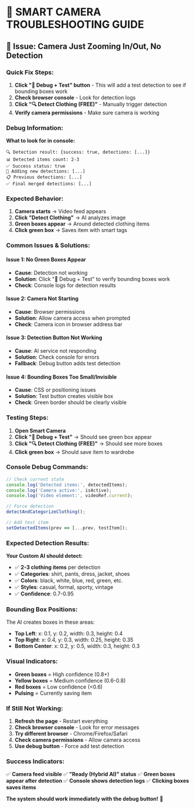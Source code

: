 # 🔧 **SMART CAMERA TROUBLESHOOTING GUIDE**

## 🐛 **Issue: Camera Just Zooming In/Out, No Detection**

### **Quick Fix Steps:**

1. **Click "🐛 Debug + Test" button** - This will add a test detection to see if bounding boxes work
2. **Check browser console** - Look for detection logs
3. **Click "🔍 Detect Clothing (FREE)"** - Manually trigger detection
4. **Verify camera permissions** - Make sure camera is working

### **Debug Information:**

**What to look for in console:**
```
🔍 Detection result: {success: true, detections: [...]}
📊 Detected items count: 2-3
✅ Success status: true
🔄 Adding new detections: [...]
📋 Previous detections: [...]
✅ Final merged detections: [...]
```

### **Expected Behavior:**

1. **Camera starts** → Video feed appears
2. **Click "Detect Clothing"** → AI analyzes image
3. **Green boxes appear** → Around detected clothing items
4. **Click green box** → Saves item with smart tags

### **Common Issues & Solutions:**

#### **Issue 1: No Green Boxes Appear**
- **Cause**: Detection not working
- **Solution**: Click "🐛 Debug + Test" to verify bounding boxes work
- **Check**: Console logs for detection results

#### **Issue 2: Camera Not Starting**
- **Cause**: Browser permissions
- **Solution**: Allow camera access when prompted
- **Check**: Camera icon in browser address bar

#### **Issue 3: Detection Button Not Working**
- **Cause**: AI service not responding
- **Solution**: Check console for errors
- **Fallback**: Debug button adds test detection

#### **Issue 4: Bounding Boxes Too Small/Invisible**
- **Cause**: CSS or positioning issues
- **Solution**: Test button creates visible box
- **Check**: Green border should be clearly visible

### **Testing Steps:**

1. **Open Smart Camera**
2. **Click "🐛 Debug + Test"** → Should see green box appear
3. **Click "🔍 Detect Clothing (FREE)"** → Should see more boxes
4. **Click green box** → Should save item to wardrobe

### **Console Debug Commands:**

```javascript
// Check current state
console.log('Detected items:', detectedItems);
console.log('Camera active:', isActive);
console.log('Video element:', videoRef.current);

// Force detection
detectAndCategorizeClothing();

// Add test item
setDetectedItems(prev => [...prev, testItem]);
```

### **Expected Detection Results:**

**Your Custom AI should detect:**
- ✅ **2-3 clothing items** per detection
- ✅ **Categories**: shirt, pants, dress, jacket, shoes
- ✅ **Colors**: black, white, blue, red, green, etc.
- ✅ **Styles**: casual, formal, sporty, vintage
- ✅ **Confidence**: 0.7-0.95

### **Bounding Box Positions:**

The AI creates boxes in these areas:
- **Top Left**: x: 0.1, y: 0.2, width: 0.3, height: 0.4
- **Top Right**: x: 0.4, y: 0.3, width: 0.25, height: 0.35  
- **Bottom Center**: x: 0.2, y: 0.5, width: 0.3, height: 0.3

### **Visual Indicators:**

- **Green boxes** = High confidence (0.8+)
- **Yellow boxes** = Medium confidence (0.6-0.8)
- **Red boxes** = Low confidence (<0.6)
- **Pulsing** = Currently saving item

### **If Still Not Working:**

1. **Refresh the page** - Restart everything
2. **Check browser console** - Look for error messages
3. **Try different browser** - Chrome/Firefox/Safari
4. **Check camera permissions** - Allow camera access
5. **Use debug button** - Force add test detection

### **Success Indicators:**

✅ **Camera feed visible**
✅ **"Ready (Hybrid AI)" status**
✅ **Green boxes appear after detection**
✅ **Console shows detection logs**
✅ **Clicking boxes saves items**

**The system should work immediately with the debug button!** 🎉

